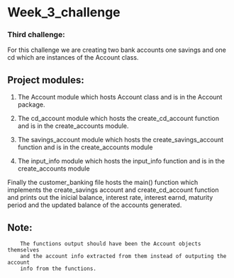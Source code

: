 # Week_3_challenge
### Third challenge: 
   For this challenge we are creating two bank accounts one savings and one cd
   which are instances of the Account class.

## Project modules:
1) The Account module which hosts Account class and is 
   in the Account package.

2) The cd_account module which hosts the create_cd_account function and is in
   the create_accounts module.

3) The savings_account module which hosts the create_savings_account function and
   is in the create_accounts module

4) The input_info module which hosts the input_info function and
   is in the create_accounts module

Finally the customer_banking file hosts the main() function which implements the
create_savings account and create_cd_account function and prints out the
inicial balance, interest rate, interest earnd, maturity period and the updated balance
of the accounts generated.

## Note:
        The functions output should have been the Account objects themselves 
        and the account info extracted from them instead of outputing the account
        info from the functions.

